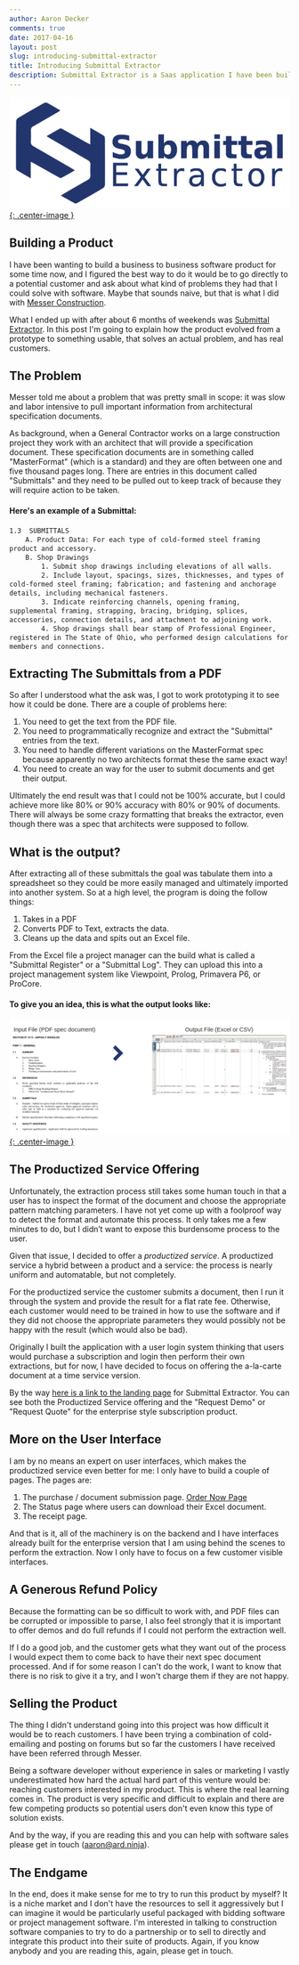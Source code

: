 ```yaml
---
author: Aaron Decker
comments: true
date: 2017-04-16
layout: post
slug: introducing-submittal-extractor
title: Introducing Submittal Extractor
description: Submittal Extractor is a Saas application I have been building over the past 6 months with the help of Messer Construction Co. in Cincinnati OH.
---
```


[![Submittal Extractor (http://submittalextractor.com)](/images/blog/blue_trans_cropped_700.png){: .center-image }](http://submittalextractor.com)

## Building a Product

I have been wanting to build a business to business software product for some time now, and I figured the best way to do it would be to go directly to a potential customer and ask about what kind of problems they had that I could solve with software. Maybe that sounds naive, but that is what I did with [Messer Construction](http://www.messer.com/).

What I ended up with after about 6 months of weekends was [Submittal Extractor](https://submittalextractor.com/). In this post I'm going to explain how the product evolved from a prototype to something usable, that solves an actual problem, and has real customers.


## The Problem

Messer told me about a problem that was pretty small in scope: it was slow and labor intensive to pull important information from architectural specification documents.

As background, when a General Contractor works on a large construction project they work with an architect that will provide a specification document. These specification documents are in something called "MasterFormat" (which is a standard) and they are often between one and five thousand pages long. There are entries in this document called "Submittals" and they need to be pulled out to keep track of because they will require action to be taken.

#### Here's an example of a Submittal:

```
1.3  SUBMITTALS
    A. Product Data: For each type of cold-formed steel framing product and accessory.
    B. Shop Drawings
        1. Submit shop drawings including elevations of all walls.
        2. Include layout, spacings, sizes, thicknesses, and types of cold-formed steel framing; fabrication; and fastening and anchorage details, including mechanical fasteners.
        3. Indicate reinforcing channels, opening framing, supplemental framing, strapping, bracing, bridging, splices, accessories, connection details, and attachment to adjoining work.
        4. Shop drawings shall bear stamp of Professional Engineer, registered in The State of Ohio, who performed design calculations for members and connections.
```

## Extracting The Submittals from a PDF

So after I understood what the ask was, I got to work prototyping it to see how it could be done. There are a couple of problems here:

  1. You need to get the text from the PDF file.
  2. You need to programmatically recognize and extract the "Submittal" entries from the text.
  3. You need to handle different variations on the MasterFormat spec because apparently no two architects format these the same exact way!
  4. You need to create an way for the user to submit documents and get their output.

Ultimately the end result was that I could not be 100% accurate, but I could achieve more like 80% or 90% accuracy with 80% or 90% of documents. There will always be some crazy formatting that breaks the extractor, even though there was a spec that architects were supposed to follow.

## What is the output?

After extracting all of these submittals the goal was tabulate them into a spreadsheet so they could be more easily managed and ultimately imported into another system. So at a high level, the program is doing the follow things:

  1. Takes in a PDF
  2. Converts PDF to Text, extracts the data.
  3. Cleans up the data and spits out an Excel file.

From the Excel file a project manager can the build what is called a "Submittal Register" or a "Submittal Log". They can upload this into a project management system like Viewpoint, Prolog, Primavera P6, or ProCore.

#### To give you an idea, this is what the output looks like:

[![Submittal Extractor Example Output](/images/blog/example-output.png){: .center-image }](/images/blog/example-output.png)


## The Productized Service Offering

Unfortunately, the extraction process still takes some human touch in that a user has to inspect the format of the document and choose the appropriate pattern matching parameters. I have not yet come up with a foolproof way to detect the format and automate this process. It only takes me a few minutes to do, but I didn’t want to expose this burdensome process to the user.

Given that issue, I decided to offer a _productized service_. A productized service a hybrid between a product and a service: the process is nearly uniform and automatable, but not completely.  

For the productized service the customer submits a document, then I run it through the system and provide the result for a flat rate fee. Otherwise, each customer would need to be trained in how to use the software and if they did not choose the appropriate parameters they would possibly not be happy with the result (which would also be bad).

Originally I built the application with a user login system thinking that users would purchase a subscription and login then perform their own extractions, but for now, I have decided to focus on offering the a-la-carte document at a time service version.

By the way [here is a link to the landing page](http://submittalextractor.com) for Submittal Extractor. You can see both the Productized Service offering and the "Request Demo" or "Request Quote" for the enterprise style subscription product.


## More on the User Interface

I am by no means an expert on user interfaces, which makes the productized service even better for me: I only have to build a couple of pages. The pages are:

  1. The purchase / document submission page. [Order Now Page](https://submittalextractor.com/a-la-carte)
  2. The Status page where users can download their Excel document.
  3. The receipt page.

And that is it, all of the machinery is on the backend and I have interfaces already built for the enterprise version that I am using behind the scenes to perform the extraction. Now I only have to focus on a few customer visible interfaces.


## A Generous Refund Policy

Because the formatting can be so difficult to work with, and PDF files can be corrupted or impossible to parse, I also feel strongly that it is important to offer demos and do full refunds if I could not perform the extraction well.

If I do a good job, and the customer gets what they want out of the process I would expect them to come back to have their next spec document processed. And if for some reason I can't do the work, I want to know that there is no risk to give it a try, and I won't charge them if they are not happy.


## Selling the Product

The thing I didn't understand going into this project was how difficult it would be to reach customers. I have been trying a combination of cold-emailing and posting on forums but so far the customers I have received have been  referred through Messer.

Being a software developer without experience in sales or marketing I vastly underestimated how hard the actual hard part of this venture would be: reaching customers interested in my product. This is where the real learning comes in. The product is very specific and difficult to explain and there are few competing products so potential users don't even know this type of solution exists.

And by the way, if you are reading this and you can help with software sales please get in touch (aaron@ard.ninja).



## The Endgame

In the end, does it make sense for me to try to run this product by myself? It is a niche market and I don't have the resources to sell it aggressively but I can imagine it would be particularly useful packaged with bidding software or project management software. I'm interested in talking to construction software companies to try to do a partnership or to sell to directly and integrate this product into their suite of products. Again, if you know anybody and you are reading this, again, please get in touch.

